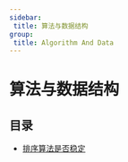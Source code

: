 ```yaml
---
sidebar:
 title: 算法与数据结构
group:
 title: Algorithm And Data
---
```

# 算法与数据结构

## 目录
* [排序算法是否稳定](./sort.md)

<tongji/>